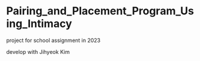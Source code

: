 # Pairing_and_Placement_Program_Using_Intimacy
project for school assignment in 2023 

develop with Jihyeok Kim
